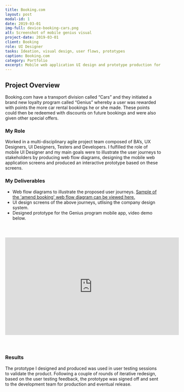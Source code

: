```yaml
---
title: Booking.com
layout: post
modal-id: 1
date: 2019-03-01
img-full: device-booking-cars.png
alt: Screenshot of mobile genius visual
project-date: 2019-03-01
client: Booking
role: UI Designer
tasks: Ideation, visual design, user flows, prototypes
caption: Booking.com
category: Portfolio
excerpt: Mobile web application UI design and prototype production for Booking.com which helped launch a new product. 
---
```


## Project Overview

Booking.com have a transport division called “Cars” and they initiated a brand new loyalty program called “Genius” whereby a user was rewarded with points the more car rental bookings he or she made. These points could then be redeemed with discounts on future bookings and were also given other special offers.  

### My Role

Worked in a multi-disciplinary agile project team composed of BA’s, UX Designers, UI Designers, Testers and Developers. I fulfilled the role of mobile UI Designer and my main goals were to illustrate the user journeys to stakeholders by producing web flow diagrams, designing the mobile web application screens and produced an interactive prototype based on these screens.

### My Deliverables

* Web flow diagrams to illustrate the proposed user journeys.  <a href="/pdf/genius-amend-extras.pdf">Sample of the 'amend booking' web flow diagram can be viewed here.</a> 
* UI design screens of the above journeys, utlising the company design system.
* Designed prototype for the Genius program mobile app, video demo below.

<iframe style="margin-top: 40px; margin-bottom: 40px;" width="560" height="315" src="https://www.youtube.com/embed/EDh9_Y3vKhI" frameborder="0" allow="accelerometer; autoplay; encrypted-media; gyroscope; picture-in-picture" allowfullscreen></iframe>

### Results

The prototype I designed and produced was used in user testing sessions to validate the product.  Following a couple of rounds of iterative redesign, based on the user testing feedback, the prototype was signed off and sent to the development team for production and eventual release. 





